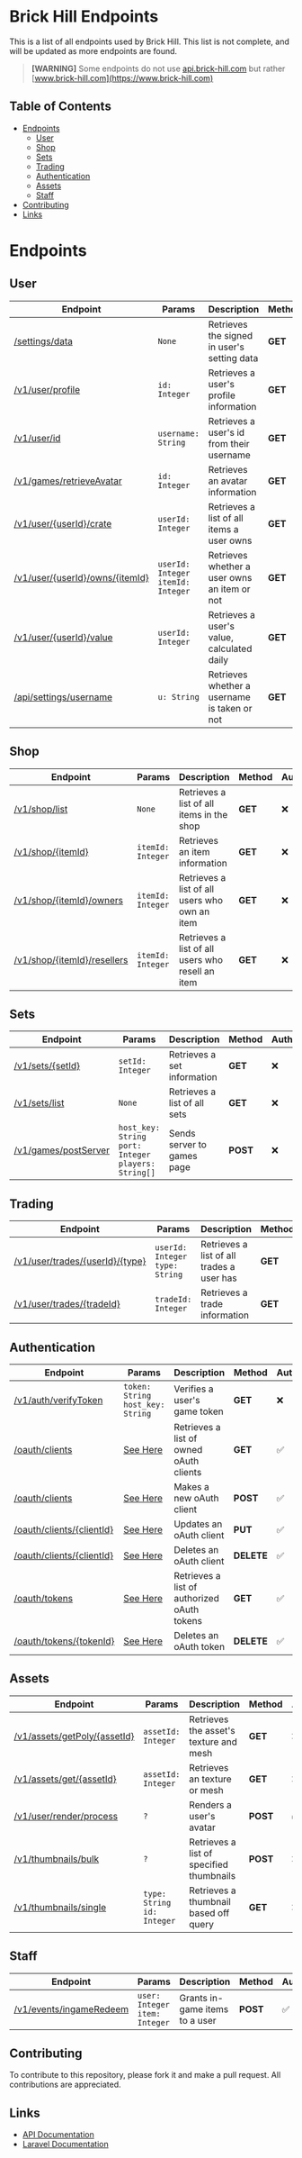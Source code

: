 # Brick Hill Endpoints
This is a list of all endpoints used by Brick Hill. This list is not complete, and will be updated as more endpoints are found.

>**[WARNING]** Some endpoints do not use [api.brick-hill.com](https://api.brick-hill.com) but rather [www.brick-hill.com](https://www.brick-hill.com)

## Table of Contents
- [Endpoints](#endpoints)
  - [User](#user)
  - [Shop](#shop)
  - [Sets](#sets)
  - [Trading](#trading)
  - [Authentication](#authentication)
  - [Assets](#assets)
  - [Staff](#staff)
- [Contributing](#contributing)
- [Links](#links)

# Endpoints<br>
## User
| Endpoint | Params | Description | Method | Authentication | Deprecated |
| --- | --- | --- | --- | --- | --- |
| [/settings/data](https://www.brick-hill.com/settings/data) | `None` | Retrieves the signed in user's setting data | **GET** | ✅ | ❌ |
| [/v1/user/profile](https://api.brick-hill.com/v1/user/profile) | `id: Integer` | Retrieves a user's profile information | **GET** | ❌ | ❌ |
| [/v1/user/id](https://api.brick-hill.com/v1/user/id) | `username: String` | Retrieves a user's id from their username | **GET** | ❌ | ❌ |
| [/v1/games/retrieveAvatar](https://api.brick-hill.com/v1/games/retrieveAvatar?id=1) | `id: Integer` | Retrieves an avatar information | **GET** | ❌ | ❌ |
| [/v1/user/{userId}/crate](https://api.brick-hill.com/v1/user/1/crate) | `userId: Integer` | Retrieves a list of all items a user owns | **GET** | ❌ | ❌ |
| [/v1/user/{userId}/owns/{itemId}](https://api.brick-hill.com/v1/user/1/owns/1) | `userId: Integer`<br>`itemId: Integer` | Retrieves whether a user owns an item or not | **GET** | ❌ | ❌ |
| [/v1/user/{userId}/value](https://api.brick-hill.com/v1/user/1/value) | `userId: Integer` | Retrieves a user's value, calculated daily | **GET** | ❌ | ❌ |
| [/api/settings/username](https://www.brick-hill.com/api/settings/username?u=1) | `u: String` | Retrieves whether a username is taken or not | **GET** | ❌ | ❌ |

## Shop
| Endpoint | Params | Description | Method | Authentication | Deprecated |
| --- | --- | --- | --- | --- | --- |
| [/v1/shop/list](https://api.brick-hill.com/v1/shop/list) | `None` | Retrieves a list of all items in the shop | **GET** | ❌ | ❌ |
| [/v1/shop/{itemId}](https://api.brick-hill.com/v1/shop/1) | `itemId: Integer` | Retrieves an item information | **GET** | ❌ | ❌ |
| [/v1/shop/{itemId}/owners](https://api.brick-hill.com/v1/shop/1/owners) | `itemId: Integer` | Retrieves a list of all users who own an item | **GET** | ❌ | ❌ |
| [/v1/shop/{itemId}/resellers](https://api.brick-hill.com/v1/shop/1/resellers) | `itemId: Integer` | Retrieves a list of all users who resell an item | **GET** | ❌ | ❌ |

## Sets
| Endpoint | Params | Description | Method | Authentication | Deprecated |
| --- | --- | --- | --- | --- | --- |
| [/v1/sets/{setId}](https://api.brick-hill.com/v1/sets/1) | `setId: Integer` | Retrieves a set information | **GET** | ❌ | ❌ |
| [/v1/sets/list](https://api.brick-hill.com/v1/sets/list) | `None` | Retrieves a list of all sets | **GET** | ❌ | ❌ |
| [/v1/games/postServer](https://api.brick-hill.com/v1/games/postServer) | `host_key: String`<br>`port: Integer`<br>`players: String[]` | Sends server to games page | **POST** | ❌ | ❌ |

## Trading
| Endpoint | Params | Description | Method | Authentication | Deprecated |
| --- | --- | --- | --- | --- | --- |
| [/v1/user/trades/{userId}/{type}](https://api.brick-hill.com/v1/user/trades/1/selling) | `userId: Integer`<br>`type: String` | Retrieves a list of all trades a user has | **GET** | ✅ | ❌ |
| [/v1/user/trades/{tradeId}](https://api.brick-hill.com/v1/user/trades/1) | `tradeId: Integer` | Retrieves a trade information | **GET** | ✅ | ❌ |

## Authentication
| Endpoint | Params | Description | Method | Authentication | Deprecated |
| --- | --- | --- | --- | --- | --- |
| [/v1/auth/verifyToken](https://api.brick-hill.com/v1/auth/verifyToken?token=1&host_key=2) | `token: String`<br>`host_key: String` | Verifies a user's game token | **GET** | ❌ | ❌ |
| [/oauth/clients](https://api.brick-hill.com/oauth/clients) | [See Here](https://laravel.com/docs/10.x/passport#get-oauthclients) | Retrieves a list of owned oAuth clients | **GET** | ✅ | ❌ |
| [/oauth/clients](https://api.brick-hill.com/oauth/clients) | [See Here](https://laravel.com/docs/10.x/passport#post-oauthclients) | Makes a new oAuth client | **POST** | ✅ | ❌ |
| [/oauth/clients/{clientId}](https://api.brick-hill.com/oauth/clients/1) | [See Here](https://laravel.com/docs/10.x/passport#put-oauthclientsclient-id) | Updates an oAuth client | **PUT** | ✅ | ❌ |
| [/oauth/clients/{clientId}](https://api.brick-hill.com/oauth/clients/1) | [See Here](https://laravel.com/docs/10.x/passport#delete-oauthclientsclient-id) | Deletes an oAuth client | **DELETE** | ✅ | ❌ |
| [/oauth/tokens](https://api.brick-hill.com/oauth/tokens) | [See Here](https://laravel.com/docs/10.x/passport#get-oauthtokens) | Retrieves a list of authorized oAuth tokens | **GET** | ✅ | ❌ |
| [/oauth/tokens/{tokenId}](https://api.brick-hill.com/oauth/tokens/1) | [See Here](https://laravel.com/docs/10.x/passport#delete-oauthtokenstokenId) | Deletes an oAuth token | **DELETE** | ✅ | ❌ |

## Assets
| Endpoint | Params | Description | Method | Authentication | Deprecated |
| --- | --- | --- | --- | --- | --- |
| [/v1/assets/getPoly/{assetId}](https://api.brick-hill.com/v1/assets/getPoly/1) | `assetId: Integer` | Retrieves the asset's texture and mesh | **GET** | ❌ | ❌ |
| [/v1/assets/get/{assetId}](https://api.brick-hill.com/v1/assets/get/1) | `assetId: Integer` | Retrieves an texture or mesh | **GET** | ❌ | ❌ |
| [/v1/user/render/process](https://api.brick-hill.com/v1/user/render/process) | `?` | Renders a user's avatar | **POST** | ✅ | ❌ |
| [/v1/thumbnails/bulk](https://api.brick-hill.com/v1/thumbnails/bulk) | `?` | Retrieves a list of specified thumbnails | **POST** | ❌ | ❌ |
| [/v1/thumbnails/single](https://api.brick-hill.com/v1/thumbnails/single?type=1&id=2) | `type: String`<br>`id: Integer` | Retrieves a thumbnail based off query | **GET** | ❌ | ❌ |

## Staff
| Endpoint | Params | Description | Method | Authentication | Deprecated |
| --- | --- | --- | --- | --- | --- |
| [/v1/events/ingameRedeem](https://api.brick-hill.com/v1/events/ingameRedeem) | `user: Integer`<br>`item: Integer` | Grants in-game items to a user | **POST** | ✅ | ❌ |

## Contributing
To contribute to this repository, please fork it and make a pull request. All contributions are appreciated.

## Links
- [API Documentation](https://api.brick-hill.com/docs)
- [Laravel Documentation](https://laravel.com/docs/10.x/passport)